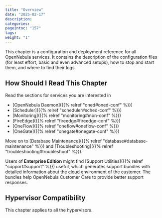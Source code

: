 ```yaml
---
title: "Overview"
date: "2025-02-17"
description:
categories:
pageintoc: "157"
tags:
weight: "1"
---
```


<a id="deployment-references-overview"></a>

<!--# Overview -->

This chapter is a configuration and deployment reference for all OpenNebula services. It contains the description of the configuration files (for least effort, basic and even advanced setups), how to stop and start them, and where to find their logs.

## How Should I Read This Chapter

Read the sections for services you are interested in

- [OpenNebula Daemon]({{% relref "oned#oned-conf" %}})
- [Scheduler]({{% relref "scheduler#sched-conf" %}})
- [Monitoring]({{% relref "monitoring#mon-conf" %}})
- [FireEdge]({{% relref "fireedge#fireedge-conf" %}})
- [OneFlow]({{% relref "oneflow#oneflow-conf" %}})
- [OneGate]({{% relref "onegate#onegate-conf" %}})

Move on to [Database Maintenance]({{% relref "database#database-maintenance" %}}) and [Troubleshooting]({{% relref "troubleshooting#troubleshoot" %}}).

Users of **Enterprise Edition** might find [Support Utilities]({{% relref "support#support" %}}) useful, which generates support bundles with detailed information about the cloud environment of the customer. The bundles help OpenNebula Customer Care to provide better support responses.

## Hypervisor Compatibility

This chapter applies to all the hypervisors.
